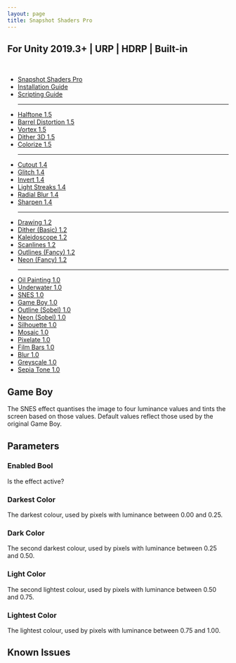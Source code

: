 ```yaml
---
layout: page
title: Snapshot Shaders Pro
---
```


<div class="posts-list" markdown="0">
    <article class="post-preview">
        <div class="row nopadding">
            <h2 class="text-center">For Unity 2019.3+ | URP | HDRP | Built-in</h2>
            <br/>
            <div class="col-lg-12 col-md-12 nopadding doc-page">
                <div class="col-lg-3 col-md-12 nopadding doc-nav">
                    <ul class="nav nav-pills nav-stacked">
                        <li><a href="/snapshot">Snapshot Shaders Pro</a></li>
                        <li><a href="/snapshot/install">Installation Guide</a></li>
                        <li><a href="/snapshot/scripting-guide">Scripting Guide</a></li>
                        <hr/>
                        <li><a href="/snapshot/halftone">Halftone <span class="badge">1.5</span></a></li>
                        <li><a href="/snapshot/barrel-distortion">Barrel Distortion <span class="badge">1.5</span></a></li>
                        <li><a href="/snapshot/vortex">Vortex <span class="badge">1.5</span></a></li>
                        <li><a href="/snapshot/dither-3d">Dither 3D <span class="badge">1.5</span></a></li>
                        <li><a href="/snapshot/colorize">Colorize <span class="badge">1.5</span></a></li>
                        <hr/>
                        <li><a href="/snapshot/cutout">Cutout <span class="badge">1.4</span></a></li>
                        <li><a href="/snapshot/glitch">Glitch <span class="badge">1.4</span></a></li>
                        <li><a href="/snapshot/invert">Invert <span class="badge">1.4</span></a></li>
                        <li><a href="/snapshot/light-streaks">Light Streaks <span class="badge">1.4</span></a></li>
                        <li><a href="/snapshot/radial-blur">Radial Blur <span class="badge">1.4</span></a></li>
                        <li><a href="/snapshot/sharpen">Sharpen <span class="badge">1.4</span></a></li>
                        <hr/>
                        <li><a href="/snapshot/drawing">Drawing <span class="badge">1.2</span></a></li>
                        <li><a href="/snapshot/dither-basic">Dither (Basic) <span class="badge">1.2</span></a></li>
                        <li><a href="/snapshot/kaleidoscope">Kaleidoscope <span class="badge">1.2</span></a></li>
                        <li><a href="/snapshot/scanlines">Scanlines <span class="badge">1.2</span></a></li>
                        <li><a href="/snapshot/outlines-fancy">Outlines (Fancy) <span class="badge">1.2</span></a></li>
                        <li><a href="/snapshot/neon-fancy">Neon (Fancy) <span class="badge">1.2</span></a></li>
                        <hr/>
                        <li><a href="/snapshot/oil-painting">Oil Painting <span class="badge">1.0</span></a></li>
                        <li><a href="/snapshot/underwater">Underwater <span class="badge">1.0</span></a></li>
                        <li><a href="/snapshot/snes">SNES <span class="badge">1.0</span></a></li>
                        <li class="active"><a href="#">Game Boy <span class="badge">1.0</span></a></li>
                        <li><a href="/snapshot/outline-sobel">Outline (Sobel) <span class="badge">1.0</span></a></li>
                        <li><a href="/snapshot/neon-sobel">Neon (Sobel) <span class="badge">1.0</span></a></li>
                        <li><a href="/snapshot/silhouette">Silhouette <span class="badge">1.0</span></a></li>
                        <li><a href="/snapshot/mosaic">Mosaic <span class="badge">1.0</span></a></li>
                        <li><a href="/snapshot/pixelate">Pixelate <span class="badge">1.0</span></a></li>
                        <li><a href="/snapshot/film-bars">Film Bars <span class="badge">1.0</span></a></li>
                        <li><a href="/snapshot/blur">Blur <span class="badge">1.0</span></a></li>
                        <li><a href="/snapshot/greyscale">Greyscale <span class="badge">1.0</span></a></li>
                        <li><a href="/snapshot/sepia-tone">Sepia Tone <span class="badge">1.0</span></a></li>
                    </ul>
                </div>
                <div class="col-lg-9 col-md-12 doc-content">
                    <h1>Game Boy</h1>
                    <p>
                        The SNES effect quantises the image to four luminance values and tints the screen based on those values. Default values reflect those used by the original Game Boy.
                    </p>
                    <h2>Parameters</h2>
                    <h3>Enabled <span class="badge">Bool</span></h3>
                        Is the effect active?
                    <h3>Darkest <span class="badge">Color</span></h3>
                        The darkest colour, used by pixels with luminance between 0.00 and 0.25.
                    <h3>Dark <span class="badge">Color</span></h3>
                        The second darkest colour, used by pixels with luminance between 0.25 and 0.50.
                    <h3>Light <span class="badge">Color</span></h3>
                        The second lightest colour, used by pixels with luminance between 0.50 and 0.75.
                    <h3>Lightest <span class="badge">Color</span></h3>
                        The lightest colour, used by pixels with luminance between 0.75 and 1.00.
                    <h2>Known Issues</h2>
                </div>
            </div>
        </div>
    </article>
</div>
